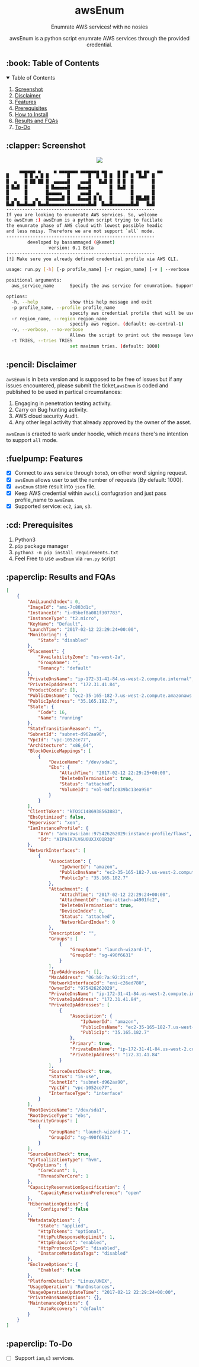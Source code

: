 <h1 align="center">awsEnum</h1>
<p align="center">Enumrate AWS services! with no nosies </p>
<p align="center">awsEnum is a python script enumrate AWS services through the provided credential.</p>  

<!-- TABLE OF CONTENTS -->
<h2 id="table-of-contents"> :book: Table of Contents</h2>

<details open="open">
  <summary>Table of Contents</summary>
  <ol>
    <li><a href="#screen">Screenshot</a></li>
    <li><a href="#Disclaimerl">Disclaimer</a></li>
    <li><a href="#Features">Features</a></li>
    <li><a href="#prerequisites">Prerequisites</a></li>
    <li><a href="#how-to-install">How to Install</a></li>
    <li><a href="#results-and-discussion">Results and FQAs</a></li>
    <li><a href="#to-do">To-Do</a></li>
  </ol>
</details>


<h2 id="screen"> :clapper: Screenshot</h2>
<p align="center"> 
  <img src="assets/img/screenshot.png">
</p>

```sh
     ▄▄▄▄▄▄ ▄     ▄ ▄▄▄▄▄▄▄ ▄▄▄▄▄▄▄ ▄▄    ▄ ▄▄   ▄▄ ▄▄   ▄▄ 
█      █ █ ▄ █ █       █       █  █  █ █  █ █  █  █▄█  █
█  ▄   █ ██ ██ █  ▄▄▄▄▄█    ▄▄▄█   █▄█ █  █ █  █       █
█ █▄█  █       █ █▄▄▄▄▄█   █▄▄▄█       █  █▄█  █       █
█      █       █▄▄▄▄▄  █    ▄▄▄█  ▄    █       █       █
█  ▄   █   ▄   █▄▄▄▄▄█ █   █▄▄▄█ █ █   █       █ ██▄██ █
█▄█ █▄▄█▄▄█ █▄▄█▄▄▄▄▄▄▄█▄▄▄▄▄▄▄█▄█  █▄▄█▄▄▄▄▄▄▄█▄█   █▄█
--------------------------------------------------------
If you are looking to enumerate AWS services. So, welcome
to awsEnum :) awsEnum is a python script trying to facilate 
the enumrate phase of AWS cloud with lowest possible headic
and less noisy. Therefore we are not support `all` mode.
--------------------------------------------------------
        developed by bassammaged (@kemet)
                version: 0.1 Beta
--------------------------------------------------------
[!] Make sure you already defined credential profile via AWS CLI.

usage: run.py [-h] [-p profile_name] [-r region_name] [-v | --verbose | --no-verbose] [-t TRIES] aws_service_name

positional arguments:
  aws_service_name      Specify the aws service for enumration. Supported services are: ['ec2', 'iam', 's3'] (default: all)

options:
  -h, --help            show this help message and exit
  -p profile_name, --profile profile_name
                        specify aws credential profile that will be used through the enumeration. (default: default)
  -r region_name, --region region_name
                        specify aws region. (default: eu-central-1)
  -v, --verbose, --no-verbose
                        Allows the script to print out the message level start with debug. (default: False)
  -t TRIES, --tries TRIES
                        set maximum tries. (default: 1000)

```

<h2 id="Disclaimer"> :pencil: Disclaimer</h2>

`awsEnum` is in beta version and is supposed to be free of issues but if any issues encountered, please submit the ticket,`awsEnum` is coded and published to be used in partical circumstances:

1. Engaging in penetration testing activity.
2. Carry on Bug hunting activity.
3. AWS cloud security Audit.
4. Any other legal activity that already approved by the owner of the asset.

`awsEnum` is craeted to work under hoodie, which means there's no intention to support `all` mode.
 
<h2 id="Features"> :fuelpump: Features</h2>

- [x] Connect to aws service through `boto3`, on other word! signing request.
- [x] `awsEnum` allows user to set the number of requests [By default: 1000].
- [x] `awsEnum` store result into `json` file.
- [x] Keep AWS credential within `awscli` confugration and just pass profile_name to `awsEnum`.
- [x] Supported service: `ec2`, `iam`, `s3`.  

<h2 id="prerequisites"> :cd: Prerequisites</h2>

1. Python3
2. `pip` package manager
3. `python3 -m pip install requirements.txt`
4. Feel Free to use `awsEnum` via `run.py` script

<h2 id="results-and-discussion"> :paperclip: Results and FQAs</h2>

```json
[
    {
        "AmiLaunchIndex": 0,
        "ImageId": "ami-7c803d1c",
        "InstanceId": "i-05bef8a081f307783",
        "InstanceType": "t2.micro",
        "KeyName": "Default",
        "LaunchTime": "2017-02-12 22:29:24+00:00",
        "Monitoring": {
            "State": "disabled"
        },
        "Placement": {
            "AvailabilityZone": "us-west-2a",
            "GroupName": "",
            "Tenancy": "default"
        },
        "PrivateDnsName": "ip-172-31-41-84.us-west-2.compute.internal",
        "PrivateIpAddress": "172.31.41.84",
        "ProductCodes": [],
        "PublicDnsName": "ec2-35-165-182-7.us-west-2.compute.amazonaws.com",
        "PublicIpAddress": "35.165.182.7",
        "State": {
            "Code": 16,
            "Name": "running"
        },
        "StateTransitionReason": "",
        "SubnetId": "subnet-d962aa90",
        "VpcId": "vpc-1052ce77",
        "Architecture": "x86_64",
        "BlockDeviceMappings": [
            {
                "DeviceName": "/dev/sda1",
                "Ebs": {
                    "AttachTime": "2017-02-12 22:29:25+00:00",
                    "DeleteOnTermination": true,
                    "Status": "attached",
                    "VolumeId": "vol-04f1c039bc13ea950"
                }
            }
        ],
        "ClientToken": "kTOiC1486938563883",
        "EbsOptimized": false,
        "Hypervisor": "xen",
        "IamInstanceProfile": {
            "Arn": "arn:aws:iam::975426262029:instance-profile/flaws",
            "Id": "AIPAIK7LV6U6UXJXQQR3Q"
        },
        "NetworkInterfaces": [
            {
                "Association": {
                    "IpOwnerId": "amazon",
                    "PublicDnsName": "ec2-35-165-182-7.us-west-2.compute.amazonaws.com",
                    "PublicIp": "35.165.182.7"
                },
                "Attachment": {
                    "AttachTime": "2017-02-12 22:29:24+00:00",
                    "AttachmentId": "eni-attach-a4901fc2",
                    "DeleteOnTermination": true,
                    "DeviceIndex": 0,
                    "Status": "attached",
                    "NetworkCardIndex": 0
                },
                "Description": "",
                "Groups": [
                    {
                        "GroupName": "launch-wizard-1",
                        "GroupId": "sg-490f6631"
                    }
                ],
                "Ipv6Addresses": [],
                "MacAddress": "06:b0:7a:92:21:cf",
                "NetworkInterfaceId": "eni-c26ed780",
                "OwnerId": "975426262029",
                "PrivateDnsName": "ip-172-31-41-84.us-west-2.compute.internal",
                "PrivateIpAddress": "172.31.41.84",
                "PrivateIpAddresses": [
                    {
                        "Association": {
                            "IpOwnerId": "amazon",
                            "PublicDnsName": "ec2-35-165-182-7.us-west-2.compute.amazonaws.com",
                            "PublicIp": "35.165.182.7"
                        },
                        "Primary": true,
                        "PrivateDnsName": "ip-172-31-41-84.us-west-2.compute.internal",
                        "PrivateIpAddress": "172.31.41.84"
                    }
                ],
                "SourceDestCheck": true,
                "Status": "in-use",
                "SubnetId": "subnet-d962aa90",
                "VpcId": "vpc-1052ce77",
                "InterfaceType": "interface"
            }
        ],
        "RootDeviceName": "/dev/sda1",
        "RootDeviceType": "ebs",
        "SecurityGroups": [
            {
                "GroupName": "launch-wizard-1",
                "GroupId": "sg-490f6631"
            }
        ],
        "SourceDestCheck": true,
        "VirtualizationType": "hvm",
        "CpuOptions": {
            "CoreCount": 1,
            "ThreadsPerCore": 1
        },
        "CapacityReservationSpecification": {
            "CapacityReservationPreference": "open"
        },
        "HibernationOptions": {
            "Configured": false
        },
        "MetadataOptions": {
            "State": "applied",
            "HttpTokens": "optional",
            "HttpPutResponseHopLimit": 1,
            "HttpEndpoint": "enabled",
            "HttpProtocolIpv6": "disabled",
            "InstanceMetadataTags": "disabled"
        },
        "EnclaveOptions": {
            "Enabled": false
        },
        "PlatformDetails": "Linux/UNIX",
        "UsageOperation": "RunInstances",
        "UsageOperationUpdateTime": "2017-02-12 22:29:24+00:00",
        "PrivateDnsNameOptions": {},
        "MaintenanceOptions": {
            "AutoRecovery": "default"
        }
    }
]
```

<h2 id="to-do"> :paperclip: To-Do</h2>

- [ ] Support `iam`,`s3` services. 
